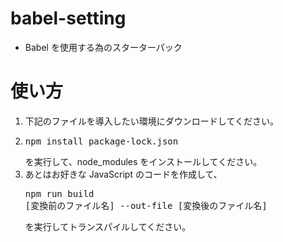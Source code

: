 # babel-setting
- Babel を使用する為のスターターパック

# 使い方
1. 下記のファイルを導入したい環境にダウンロードしてください。
2. <pre>npm install package-lock.json</pre> を実行して、node_modules をインストールしてください。
3. あとはお好きな JavaScript のコードを作成して、<pre>npm run build [変換前のファイル名] --out-file [変換後のファイル名]</pre> を実行してトランスパイルしてください。
